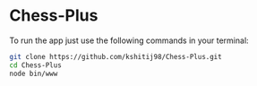 # Chess-Plus

To run the app just use the following commands in your terminal:

```bash
git clone https://github.com/kshitij98/Chess-Plus.git
cd Chess-Plus
node bin/www
```
